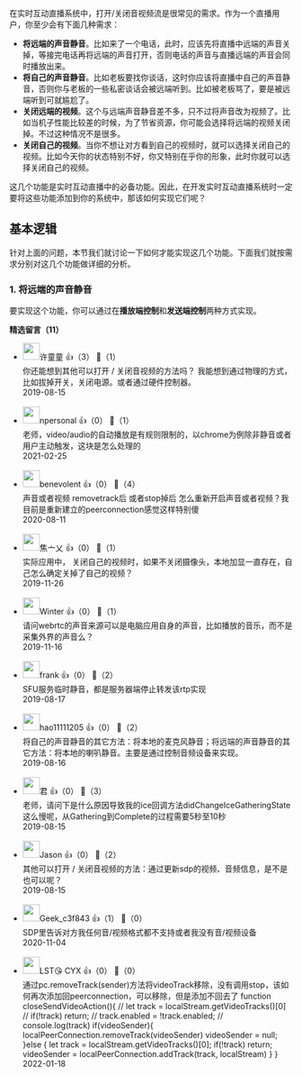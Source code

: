 在实时互动直播系统中，打开/关闭音视频流是很常见的需求。作为一个直播用户，你至少会有下面几种需求：

- **将远端的声音静音**。比如来了一个电话，此时，应该先将直播中远端的声音关掉，等接完电话再将远端的声音打开，否则电话的声音与直播远端的声音会同时播放出来。
- **将自己的声音静音**。比如老板要找你谈话，这时你应该将直播中自己的声音静音，否则你与老板的一些私密谈话会被远端听到。比如被老板骂了，要是被远端听到可就尴尬了。
- **关闭远端的视频**。这个与远端声音静音差不多，只不过将声音改为视频了。比如当机子性能比较差的时候，为了节省资源，你可能会选择将远端的视频关闭掉。不过这种情况不是很多。
- **关闭自己的视频**。当你不想让对方看到自己的视频时，就可以选择关闭自己的视频。比如今天你的状态特别不好，你又特别在乎你的形象，此时你就可以选择关闭自己的视频。

这几个功能是实时互动直播中的必备功能。因此，在开发实时互动直播系统时一定要将这些功能添加到你的系统中，那该如何实现它们呢？

## 基本逻辑

针对上面的问题，本节我们就讨论一下如何才能实现这几个功能。下面我们就按需求分别对这几个功能做详细的分析。

### 1. 将远端的声音静音

要实现这个功能，你可以通过在**播放端控制**和**发送端控制**两种方式实现。
<div><strong>精选留言（11）</strong></div><ul>
<li><img src="https://static001.geekbang.org/account/avatar/00/0f/4d/fd/0aa0e39f.jpg" width="30px"><span>许童童</span> 👍（3） 💬（1）<div>你还能想到其他可以打开 &#47; 关闭音视频的方法吗？
我能想到通过物理的方式，比如拔掉开关，关闭电源。或者通过硬件控制器。</div>2019-08-15</li><br/><li><img src="http://thirdwx.qlogo.cn/mmopen/vi_32/Q0j4TwGTfTKOCkbWo7KTAUYkTk5sqgOSAdjS51ZH8bTxiaBNLVnIFUOMsicBHRJBoXSOX6sZp5uORE2waGyz3ysw/132" width="30px"><span>npersonal</span> 👍（0） 💬（1）<div>老师，video&#47;audio的自动播放是有规则限制的，以chrome为例除非静音或者用户主动触发，这块是怎么处理的</div>2021-02-25</li><br/><li><img src="https://static001.geekbang.org/account/avatar/00/15/2b/fd/00689e26.jpg" width="30px"><span>benevolent</span> 👍（0） 💬（4）<div>声音或者视频 removetrack后 或者stop掉后 怎么重新开启声音或者视频？我目前是重新建立的peerconnection感觉这样特别傻</div>2020-08-11</li><br/><li><img src="https://static001.geekbang.org/account/avatar/00/16/7e/d1/f426ade4.jpg" width="30px"><span>焦亠乂</span> 👍（0） 💬（1）<div>实际应用中， 关闭自己的视频时，如果不关闭摄像头，本地加显一直存在，自己怎么确定关掉了自己的视频？</div>2019-11-26</li><br/><li><img src="https://static001.geekbang.org/account/avatar/00/12/aa/0e/f4c89028.jpg" width="30px"><span>Winter</span> 👍（0） 💬（1）<div>请问webrtc的声音来源可以是电脑应用自身的声音，比如播放的音乐，而不是采集外界的声音么？</div>2019-11-16</li><br/><li><img src="https://static001.geekbang.org/account/avatar/00/16/1a/e2/f88bf28f.jpg" width="30px"><span>frank</span> 👍（0） 💬（2）<div>SFU服务临时静音，都是服务器端停止转发该rtp实现</div>2019-08-17</li><br/><li><img src="http://thirdwx.qlogo.cn/mmopen/vi_32/sIfDHQxDV6iaanrd8PcdVWZnke6nJmqBOLMx0iazR1yNN3FI6ib7PtXCfzicWcuEwSIqzfqiaFMf7PMYNPiaRibiaFHgcw/132" width="30px"><span>hao11111205</span> 👍（0） 💬（2）<div>将自己的声音静音的其它方法：将本地的麦克风静音；将远端的声音静音的其它方法：将本地的喇叭静音。主要是通过控制音频设备来实现。</div>2019-08-16</li><br/><li><img src="https://thirdwx.qlogo.cn/mmopen/vi_32/u9oss767Kxzbl3SVgibUzngqMiafndGzA43bgPTw8BRvTCGicAl5La5HfZJm9rTYQJBE65TkePiaVEtMDquUIaEOAg/132" width="30px"><span>君</span> 👍（0） 💬（3）<div>老师，请问下是什么原因导致我的ice回调方法didChangeIceGatheringState这么慢呢，从Gathering到Complete的过程需要5秒至10秒</div>2019-08-15</li><br/><li><img src="https://static001.geekbang.org/account/avatar/00/10/12/ce/a8c8b5e8.jpg" width="30px"><span>Jason</span> 👍（0） 💬（2）<div>其他可以打开 &#47; 关闭音视频的方法：通过更新sdp的视频、音频信息，是不是也可以呢？</div>2019-08-15</li><br/><li><img src="" width="30px"><span>Geek_c3f843</span> 👍（1） 💬（0）<div>SDP里告诉对方我任何音&#47;视频格式都不支持或者我没有音&#47;视频设备</div>2020-11-04</li><br/><li><img src="https://static001.geekbang.org/account/avatar/00/21/35/26/477839ef.jpg" width="30px"><span>LST😘 CYX</span> 👍（0） 💬（0）<div>通过pc.removeTrack(sender)方法将videoTrack移除，没有调用stop，该如何再次添加回peerconnection，可以移除，但是添加不回去了
function closeSendVideoAction(){
  &#47;&#47; let track = localStream.getVideoTracks()[0]
  &#47;&#47; if(!track) return;
  &#47;&#47; track.enabled = !track.enabled;
  &#47;&#47; console.log(track)
  if(videoSender){
    localPeerConnection.removeTrack(videoSender)
    videoSender = null;
  }else {
    let track = localStream.getVideoTracks()[0];
    if(!track) return;
    videoSender = localPeerConnection.addTrack(track, localStream)
  }
}</div>2022-01-18</li><br/>
</ul>